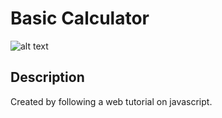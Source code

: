# Basic Calculator
![alt text](http://sethjfreeman.xyz/git-hub-repo-images/basic-calculator.jpg)

## Description

Created by following a web tutorial on javascript.
